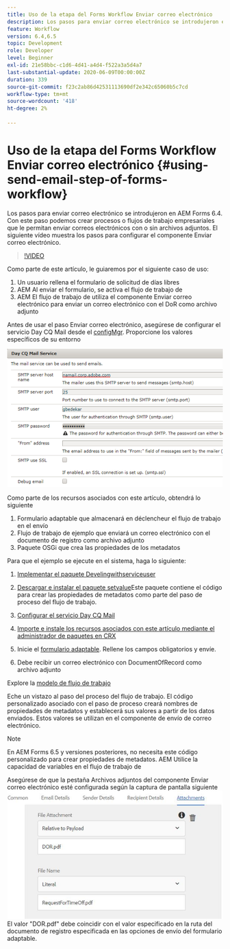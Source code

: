 ```yaml
---
title: Uso de la etapa del Forms Workflow Enviar correo electrónico
description: Los pasos para enviar correo electrónico se introdujeron en AEM Forms 6.4. Con este paso podemos crear procesos o flujos de trabajo empresariales que le permitan enviar correos electrónicos con o sin archivos adjuntos. El siguiente vídeo muestra los pasos para configurar el componente Enviar correo electrónico
feature: Workflow
version: 6.4,6.5
topic: Development
role: Developer
level: Beginner
exl-id: 21e58bbc-c1d6-4d41-a4d4-f522a3a5d4a7
last-substantial-update: 2020-06-09T00:00:00Z
duration: 339
source-git-commit: f23c2ab86d42531113690df2e342c65060b5c7cd
workflow-type: tm+mt
source-wordcount: '418'
ht-degree: 2%

---
```


# Uso de la etapa del Forms Workflow Enviar correo electrónico {#using-send-email-step-of-forms-workflow}

Los pasos para enviar correo electrónico se introdujeron en AEM Forms 6.4. Con este paso podemos crear procesos o flujos de trabajo empresariales que le permitan enviar correos electrónicos con o sin archivos adjuntos. El siguiente vídeo muestra los pasos para configurar el componente Enviar correo electrónico.

>[!VIDEO](https://video.tv.adobe.com/v/21499?quality=12&learn=on)

Como parte de este artículo, le guiaremos por el siguiente caso de uso:

1. Un usuario rellena el formulario de solicitud de días libres
1. AEM Al enviar el formulario, se activa el flujo de trabajo de
1. AEM El flujo de trabajo de utiliza el componente Enviar correo electrónico para enviar un correo electrónico con el DoR como archivo adjunto

Antes de usar el paso Enviar correo electrónico, asegúrese de configurar el servicio Day CQ Mail desde el [configMgr](http://localhost:4502/system/console/configMgr). Proporcione los valores específicos de su entorno

![Configurar el servicio Day CQ Mail](assets/mailservice.png)

Como parte de los recursos asociados con este artículo, obtendrá lo siguiente

1. Formulario adaptable que almacenará en déclencheur el flujo de trabajo en el envío
1. Flujo de trabajo de ejemplo que enviará un correo electrónico con el documento de registro como archivo adjunto
1. Paquete OSGi que crea las propiedades de los metadatos

Para que el ejemplo se ejecute en el sistema, haga lo siguiente:

1. [Implementar el paquete Develingwithserviceuser](/help/forms/assets/common-osgi-bundles/DevelopingWithServiceUser.jar)

1. [Descargar e instalar el paquete setvalue](/help/forms/assets/common-osgi-bundles/SetValueApp.core-1.0-SNAPSHOT.jar)Este paquete contiene el código para crear las propiedades de metadatos como parte del paso de proceso del flujo de trabajo.
1. [Configurar el servicio Day CQ Mail](https://helpx.adobe.com/experience-manager/6-5/sites/administering/using/notification.html)
1. [Importe e instale los recursos asociados con este artículo mediante el administrador de paquetes en CRX](assets/emaildoraemformskt.zip)
1. Inicie el [formulario adaptable](http://localhost:4502/content/dam/formsanddocuments/helpx/timeoffrequestform/jcr:content?wcmmode=disabled). Rellene los campos obligatorios y envíe.
1. Debe recibir un correo electrónico con DocumentOfRecord como archivo adjunto

Explore la [modelo de flujo de trabajo](http://localhost:4502/editor.html/conf/global/settings/workflow/models/emaildor.html)

Eche un vistazo al paso del proceso del flujo de trabajo. El código personalizado asociado con el paso de proceso creará nombres de propiedades de metadatos y establecerá sus valores a partir de los datos enviados. Estos valores se utilizan en el componente de envío de correo electrónico.

>[!NOTE]
>
>En AEM Forms 6.5 y versiones posteriores, no necesita este código personalizado para crear propiedades de metadatos. AEM Utilice la capacidad de variables en el flujo de trabajo de

Asegúrese de que la pestaña Archivos adjuntos del componente Enviar correo electrónico esté configurada según la captura de pantalla siguiente
![Pestaña Enviar datos adjuntos de correo electrónico](assets/sendemailcomponentconfigure.jpg)El valor &quot;DOR.pdf&quot; debe coincidir con el valor especificado en la ruta del documento de registro especificada en las opciones de envío del formulario adaptable.
